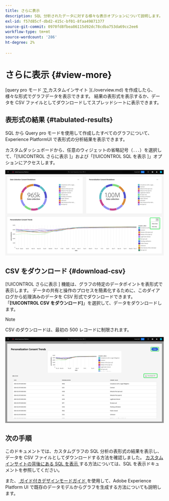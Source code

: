 ```yaml
---
title: さらに表示
description: SQL 分析されたデータに対する様々な表示オプションについて説明します。 カスタムダッシュボードから、分析の表形式の結果を表示したり、処理されたデータを CSV 形式でダウンロードしたりできます。
exl-id: f57d85cf-dbd2-415c-bf01-8faa49871377
source-git-commit: 0970fd8fbea86115d92dc78cdba753da69cc2ee6
workflow-type: tm+mt
source-wordcount: '286'
ht-degree: 2%

---
```


# さらに表示 {#view-more}

[query pro モード [ で ](../sql-insights/overview.md) カスタムインサイト ](./overview.md) を作成したら、様々な形式でグラフデータを表示できます。 結果の表形式を表示するか、データを CSV ファイルとしてダウンロードしてスプレッドシートに表示できます。

## 表形式の結果 {#tabulated-results}

SQL から Query pro モードを使用して作成したすべてのグラフについて、Experience PlatformUI で表形式の分析結果を表示できます。

カスタムダッシュボードから、任意のウィジェットの省略記号（`...`）を選択して、「[!UICONTROL  さらに表示 ]」および「[!UICONTROL SQL を表示 ]」オプションにアクセスします。

![ インサイトの省略記号ドロップダウンメニューと、「さらに表示」オプションおよび「SQL を表示」オプションがハイライト表示されたカスタムダッシュボード。](../../images/sql-insights/ellipses-dropdown.png)

## CSV をダウンロード {#download-csv}

[!UICONTROL  さらに表示 ] 機能は、グラフの特定のデータポイントを表形式で表示します。 データの共有と操作のプロセスを簡素化するために、このダイアログから処理済みのデータを CSV 形式でダウンロードできます。 「**[!UICONTROL CSV をダウンロード]**」を選択して、データをダウンロードします。

>[!NOTE]
>
>CSV のダウンロードは、最初の 500 レコードに制限されます。

![ インサイトのプレビューと、インサイトを生成した SQL の結果を表形式で表示するダイアログ。](../../images/query-pro-mode/view-more-download-csv.png)

## 次の手順

このドキュメントでは、カスタムグラフの SQL 分析の表形式の結果を表示し、データを CSV ファイルとしてダウンロードする方法を確認しました。 [ カスタムインサイトの背後にある SQL を表示 ](./view-more.md) する方法については、SQL を表示ドキュメントを参照してください。

また、[ ガイド付きデザインモードガイド ](../../user-defined-dashboards.md) を使用して、Adobe Experience Platform UI で既存のデータモデルからグラフを生成する方法についても説明します。

